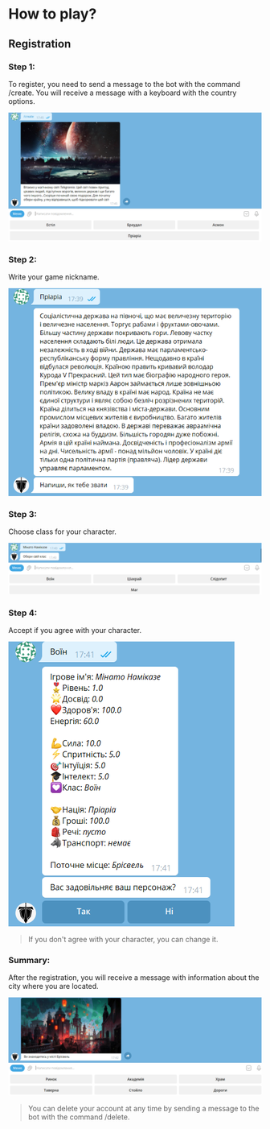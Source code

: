 # How to play?

## Registration

### Step 1:

To register, you need to send a message to the bot with the command /create. You will receive a message with a keyboard with the country options.

![First image](../images/register1.png)

### Step 2:

Write your game nickname.

![Second image](../images/register2.png)

### Step 3:

Choose class for your character.

![Third image](../images/register3.png)

### Step 4:

Accept if you agree with your character.

![Fourth image](../images/register4.png)

> If you don't agree with your character, you can change it.

### Summary:

After the registration, you will receive a message with information about the city where you are located.

![Summary image](../images/register5.png)

> You can delete your account at any time by sending a message to the bot with the command /delete.


